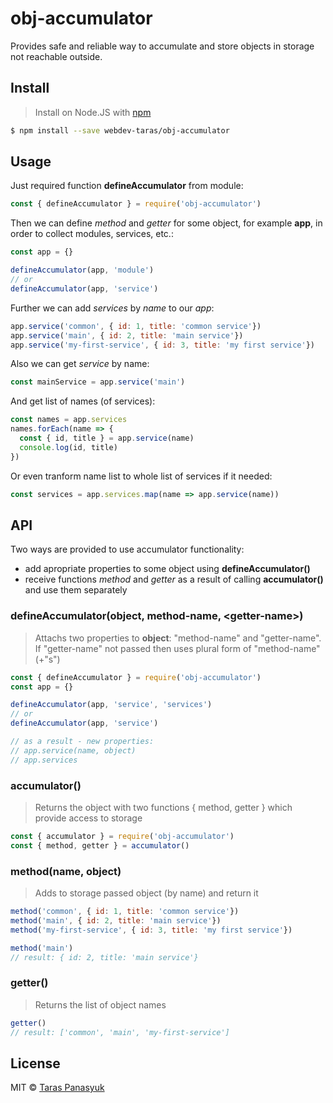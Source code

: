 # obj-accumulator

Provides safe and reliable way to accumulate and store objects in storage not reachable outside.

## Install

> Install on Node.JS with [npm](https://www.npmjs.com/)

```bash
$ npm install --save webdev-taras/obj-accumulator
```

## Usage

Just required function **defineAccumulator** from module:
```javascript
const { defineAccumulator } = require('obj-accumulator')
```
Then we can define *method* and *getter* for some object, for example **app**, in order to collect modules, services, etc.:
```javascript
const app = {}

defineAccumulator(app, 'module')
// or
defineAccumulator(app, 'service')
```
Further we can add *services* by *name* to our *app*:
```javascript
app.service('common', { id: 1, title: 'common service'})
app.service('main', { id: 2, title: 'main service'})
app.service('my-first-service', { id: 3, title: 'my first service'})
```
Also we can get *service* by name:
```javascript
const mainService = app.service('main')
```
And get list of names (of services):
```javascript
const names = app.services
names.forEach(name => {
  const { id, title } = app.service(name)
  console.log(id, title)
})
```
Or even tranform name list to whole list of services if it needed:
```javascript
const services = app.services.map(name => app.service(name))
```

## API

Two ways are provided to use accumulator functionality:
- add apropriate properties to some object using **defineAccumulator()**
- receive functions *method* and *getter* as a result of calling **accumulator()** and use them separately

### defineAccumulator(object, method-name, \<getter-name\>)

> Attachs two properties to **object**: "method-name" and "getter-name".
If "getter-name" not passed then uses plural form of "method-name" (+"s")

```javascript
const { defineAccumulator } = require('obj-accumulator')
const app = {}

defineAccumulator(app, 'service', 'services')
// or
defineAccumulator(app, 'service')

// as a result - new properties:
// app.service(name, object)
// app.services
```

### accumulator()

> Returns the object with two functions { method, getter } which provide access to storage

```javascript
const { accumulator } = require('obj-accumulator')
const { method, getter } = accumulator()
```

### method(name, object)

> Adds to storage passed object (by name) and return it

```javascript
method('common', { id: 1, title: 'common service'})
method('main', { id: 2, title: 'main service'})
method('my-first-service', { id: 3, title: 'my first service'})

method('main')
// result: { id: 2, title: 'main service'}
```

### getter()

> Returns the list of object names

```javascript
getter()
// result: ['common', 'main', 'my-first-service']
```

## License

MIT © [Taras Panasyuk](sumy.taras@gmail.com)
